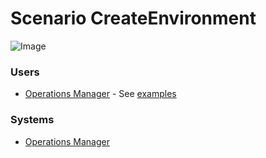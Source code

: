 # Scenario CreateEnvironment

![Image](./UseCases/ManageEnvironment/CreateEnvironment.png)

### Users

* [Operations Manager](Actor-OperationsManager) - See [examples](Actor-OperationsManager.md#create-environment)

### Systems

* [Operations Manager](SubSystem-OperationsManager)
